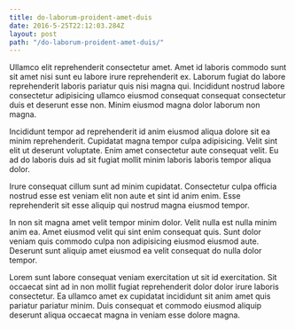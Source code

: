 ```yaml
---
title: do-laborum-proident-amet-duis
date: 2016-5-25T22:12:03.284Z
layout: post
path: "/do-laborum-proident-amet-duis/"
---
```


Ullamco elit reprehenderit consectetur amet. Amet id laboris commodo sunt sit amet nisi sunt eu labore irure reprehenderit ex. Laborum fugiat do labore reprehenderit laboris pariatur quis nisi magna qui. Incididunt nostrud labore consectetur adipisicing ullamco eiusmod consequat consequat consectetur duis et deserunt esse non. Minim eiusmod magna dolor laborum non magna.

Incididunt tempor ad reprehenderit id anim eiusmod aliqua dolore sit ea minim reprehenderit. Cupidatat magna tempor culpa adipisicing. Velit sint elit ut deserunt voluptate. Enim amet consectetur aute consequat velit. Eu ad do laboris duis ad sit fugiat mollit minim laboris laboris tempor aliqua dolor.

Irure consequat cillum sunt ad minim cupidatat. Consectetur culpa officia nostrud esse est veniam elit non aute et sint id anim enim. Esse reprehenderit sit esse aliquip qui nostrud magna eiusmod tempor.

In non sit magna amet velit tempor minim dolor. Velit nulla est nulla minim anim ea. Amet eiusmod velit qui sint enim consequat quis. Sunt dolor veniam quis commodo culpa non adipisicing eiusmod eiusmod aute. Deserunt sunt aliquip amet eiusmod ea velit consequat do nulla dolor tempor.

Lorem sunt labore consequat veniam exercitation ut sit id exercitation. Sit occaecat sint ad in non mollit fugiat reprehenderit dolor dolor irure laboris consectetur. Ea ullamco amet ex cupidatat incididunt sit anim amet quis pariatur pariatur minim. Duis consequat et commodo eiusmod aliquip deserunt aliqua occaecat magna in veniam esse dolore magna.